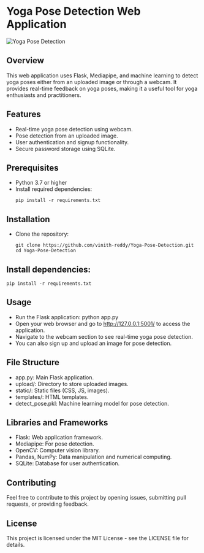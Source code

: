 # Yoga Pose Detection Web Application

![Yoga Pose Detection](static/images/yoga_pose_detection.png)

## Overview

This web application uses Flask, Mediapipe, and machine learning to detect yoga poses either from an uploaded image or through a webcam. It provides real-time feedback on yoga poses, making it a useful tool for yoga enthusiasts and practitioners.

## Features

- Real-time yoga pose detection using webcam.
- Pose detection from an uploaded image.
- User authentication and signup functionality.
- Secure password storage using SQLite.

## Prerequisites

- Python 3.7 or higher
- Install required dependencies:
  ```
  pip install -r requirements.txt
  ```

## Installation
- Clone the repository:
  ```
  git clone https://github.com/vinith-reddy/Yoga-Pose-Detection.git
  cd Yoga-Pose-Detection
  ```

## Install dependencies:
  ```
  pip install -r requirements.txt
  ```
  
## Usage

- Run the Flask application: python app.py
- Open your web browser and go to http://127.0.0.1:5001/ to access the application.
- Navigate to the webcam section to see real-time yoga pose detection.
- You can also sign up and upload an image for pose detection.

## File Structure

- app.py: Main Flask application.
- upload/: Directory to store uploaded images.
- static/: Static files (CSS, JS, images).
- templates/: HTML templates.
- detect_pose.pkl: Machine learning model for pose detection.


## Libraries and Frameworks

- Flask: Web application framework.
- Mediapipe: For pose detection.
- OpenCV: Computer vision library.
- Pandas, NumPy: Data manipulation and numerical computing.
- SQLite: Database for user authentication.

## Contributing
Feel free to contribute to this project by opening issues, submitting pull requests, or providing feedback.

## License
This project is licensed under the MIT License - see the LICENSE file for details.
